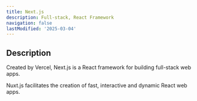 ```yaml
---
title: Next.js
description: Full-stack, React Framework
navigation: false 
lastModified: '2025-03-04'
---
```


## Description

Created by Vercel, Next.js is a React framework for building full-stack web apps.

Nuxt.js facilitates the creation of fast, interactive and dynamic React web apps.
